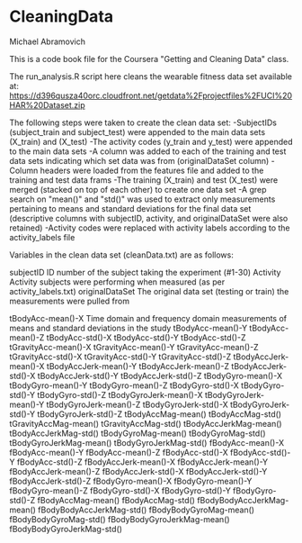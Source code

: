 # CleaningData
Michael Abramovich

This is a code book file for the Coursera "Getting and Cleaning Data" class.

The run_analysis.R script here cleans the wearable fitness data set available at:
 https://d396qusza40orc.cloudfront.net/getdata%2Fprojectfiles%2FUCI%20HAR%20Dataset.zip
 
The following steps were taken to create the clean data set:
	-SubjectIDs (subject_train and subject_test) were appended to the main data sets (X_train) and (X_test)
	-The activity codes (y_train and y_test) were appended to the main data sets
	-A column was added to each of the training and test data sets indicating which set data was from (originalDataSet column)
	-Column headers were loaded from the features file and added to the training and test data frams
	-The training (X_train) and test (X_test) were merged (stacked on top of each other) to create one data set
	-A grep search on "mean()" and "std()" was used to extract only measurements pertaining to means and standard deviations
		for the final data set (descriptive columns with subjectID, activity, and originalDataSet were also retained)
	-Activity codes were replaced with activity labels according to the activity_labels file
 
Variables in the clean data set (cleanData.txt) are as follows:
 
subjectID							ID number of the subject taking the experiment (#1-30)
Activity							Activity subjects were performing when measured (as per activity_labels.txt)
originalDataSet						The original data set (testing or train) the measurements were pulled from


tBodyAcc-mean()-X					Time domain and frequency domain measurements of means and standard deviations in the study
tBodyAcc-mean()-Y
tBodyAcc-mean()-Z
tBodyAcc-std()-X
tBodyAcc-std()-Y
tBodyAcc-std()-Z
tGravityAcc-mean()-X
tGravityAcc-mean()-Y
tGravityAcc-mean()-Z
tGravityAcc-std()-X
tGravityAcc-std()-Y
tGravityAcc-std()-Z
tBodyAccJerk-mean()-X
tBodyAccJerk-mean()-Y
tBodyAccJerk-mean()-Z
tBodyAccJerk-std()-X
tBodyAccJerk-std()-Y
tBodyAccJerk-std()-Z
tBodyGyro-mean()-X
tBodyGyro-mean()-Y
tBodyGyro-mean()-Z
tBodyGyro-std()-X
tBodyGyro-std()-Y
tBodyGyro-std()-Z
tBodyGyroJerk-mean()-X
tBodyGyroJerk-mean()-Y
tBodyGyroJerk-mean()-Z
tBodyGyroJerk-std()-X
tBodyGyroJerk-std()-Y
tBodyGyroJerk-std()-Z
tBodyAccMag-mean()
tBodyAccMag-std()
tGravityAccMag-mean()
tGravityAccMag-std()
tBodyAccJerkMag-mean()
tBodyAccJerkMag-std()
tBodyGyroMag-mean()
tBodyGyroMag-std()
tBodyGyroJerkMag-mean()
tBodyGyroJerkMag-std()
fBodyAcc-mean()-X
fBodyAcc-mean()-Y
fBodyAcc-mean()-Z
fBodyAcc-std()-X
fBodyAcc-std()-Y
fBodyAcc-std()-Z
fBodyAccJerk-mean()-X
fBodyAccJerk-mean()-Y
fBodyAccJerk-mean()-Z
fBodyAccJerk-std()-X
fBodyAccJerk-std()-Y
fBodyAccJerk-std()-Z
fBodyGyro-mean()-X
fBodyGyro-mean()-Y
fBodyGyro-mean()-Z
fBodyGyro-std()-X
fBodyGyro-std()-Y
fBodyGyro-std()-Z
fBodyAccMag-mean()
fBodyAccMag-std()
fBodyBodyAccJerkMag-mean()
fBodyBodyAccJerkMag-std()
fBodyBodyGyroMag-mean()
fBodyBodyGyroMag-std()
fBodyBodyGyroJerkMag-mean()
fBodyBodyGyroJerkMag-std()
